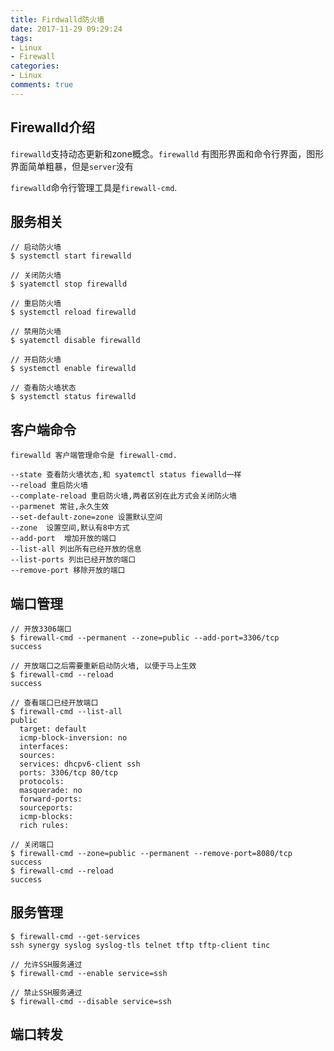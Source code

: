 ```yaml
---
title: Firdwalld防火墙
date: 2017-11-29 09:29:24
tags:
- Linux
- Firewall
categories:
- Linux
comments: true
---
```


## Firewalld介绍

`firewalld`支持动态更新和zone概念。`firewalld` 有图形界面和命令行界面，图形界面简单粗暴，但是`server`没有

`firewalld`命令行管理工具是`firewall-cmd`.
<!-- more -->
## 服务相关

```
// 启动防火墙
$ systemctl start firewalld

// 关闭防火墙
$ syatemctl stop firewalld

// 重启防火墙
$ systemctl reload firewalld

// 禁用防火墙
$ syatemctl disable firewalld

// 开启防火墙
$ systemctl enable firewalld

// 查看防火墙状态
$ systemctl status firewalld
```

## 客户端命令
```
firewalld 客户端管理命令是 firewall-cmd.

--state 查看防火墙状态,和 syatemctl status fiewalld一样
--reload 重启防火墙
--complate-reload 重启防火墙,两者区别在此方式会关闭防火墙
--parmenet 常驻,永久生效
--set-default-zone=zone 设置默认空间
--zone  设置空间,默认有8中方式
--add-port  增加开放的端口
--list-all 列出所有已经开放的信息
--list-ports 列出已经开放的端口
--remove-port 移除开放的端口
```

## 端口管理
```
// 开放3306端口
$ firewall-cmd --permanent --zone=public --add-port=3306/tcp
success

// 开放端口之后需要重新启动防火墙, 以便于马上生效
$ firewall-cmd --reload
success

// 查看端口已经开放端口
$ firewall-cmd --list-all
public
  target: default
  icmp-block-inversion: no
  interfaces:
  sources:
  services: dhcpv6-client ssh
  ports: 3306/tcp 80/tcp
  protocols:
  masquerade: no
  forward-ports:
  sourceports:
  icmp-blocks:
  rich rules:

// 关闭端口
$ firewall-cmd --zone=public --permanent --remove-port=8080/tcp
success
$ firewall-cmd --reload
success
```

## 服务管理
```
$ firewall-cmd --get-services
ssh synergy syslog syslog-tls telnet tftp tftp-client tinc

// 允许SSH服务通过
$ firewall-cmd --enable service=ssh

// 禁止SSH服务通过
$ firewall-cmd --disable service=ssh
```

## 端口转发

```

```
